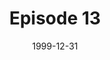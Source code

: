 ---
layout: podcast
title: Episode 13 
number: 13
subtitle: 
summary: 
date: 1999-12-31
location: https://dl.dropboxusercontent.com/s/pdmv144bjevwjk9/watir_podcast_13.mp3?dl=0
size: 2,921,661
duration: 6:04
---